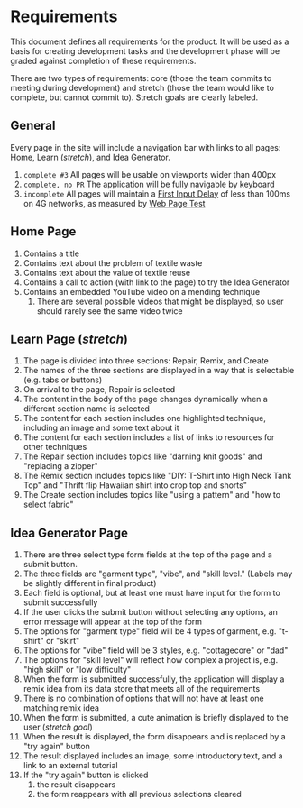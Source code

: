 # Requirements

This document defines all requirements for the product. It will be used as a basis for creating development tasks and the development phase will be graded against completion of these requirements.

There are two types of requirements: core (those the team commits to meeting during development) and stretch (those the team would like to complete, but cannot commit to). Stretch goals are clearly labeled.

## General

Every page in the site will include a navigation bar with links to all pages: Home, Learn (*stretch*), and Idea Generator.

1. `complete #3` All pages will be usable on viewports wider than 400px
1. `complete, no PR` The application will be fully navigable by keyboard
1. `incomplete` All pages will maintain a [First Input Delay](https://web.dev/fid/) of less than 100ms on 4G networks, as measured by [Web Page Test](https://www.webpagetest.org)

## Home Page

1. Contains a title
1. Contains text about the problem of textile waste
1. Contains text about the value of textile reuse
1. Contains a call to action (with link to the page) to try the Idea Generator
1. Contains an embedded YouTube video on a mending technique
    1. There are several possible videos that might be displayed, so user should rarely see the same video twice

## Learn Page (*stretch*)

1. The page is divided into three sections: Repair, Remix, and Create
1. The names of the three sections are displayed in a way that is selectable (e.g. tabs or buttons)
1. On arrival to the page, Repair is selected
1. The content in the body of the page changes dynamically when a different section name is selected
1. The content for each section includes one highlighted technique, including an image and some text about it
1. The content for each section includes a list of links to resources for other techniques
1. The Repair section includes topics like "darning knit goods" and "replacing a zipper"
1. The Remix section includes topics like "DIY: T-Shirt into High Neck Tank Top" and "Thrift flip Hawaiian shirt into crop top and shorts"
1. The Create section includes topics like "using a pattern" and "how to select fabric"

## Idea Generator Page

1. There are three select type form fields at the top of the page and a submit button.
1. The three fields are "garment type", "vibe", and "skill level." (Labels may be slightly different in final product)
1. Each field is optional, but at least one must have input for the form to submit successfully
1. If the user clicks the submit button without selecting any options, an error message will appear at the top of the form
1. The options for "garment type" field will be 4 types of garment, e.g. "t-shirt" or "skirt"
1. The options for "vibe" field will be 3 styles, e.g. "cottagecore" or "dad"
1. The options for "skill level" will reflect how complex a project is, e.g. "high skill" or "low difficulty"
1. When the form is submitted successfully, the application will display a remix idea from its data store that meets all of the requirements
1. There is no combination of options that will not have at least one matching remix idea
1. When the form is submitted, a cute animation is briefly displayed to the user (*stretch goal*)
1. When the result is displayed, the form disappears and is replaced by a "try again" button
1. The result displayed includes an image, some introductory text, and a link to an external tutorial
1. If the "try again" button is clicked
    1. the result disappears
    2. the form reappears with all previous selections cleared
